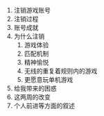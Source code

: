 1.  注销游戏账号
2. 注销过程
3. 账号成就
4. 为什么注销
	1. 游戏体验
	2. 匹配机制
	3. 精神愉悦
	4. 无线的重复着规则内的游戏
	5. 更愿意玩单机游戏
5. 给我带来的困惑
6. 这两周的改变
7. 个人前进等方面的叙述